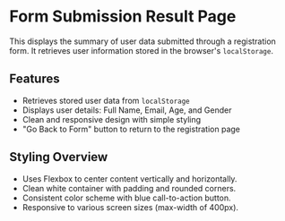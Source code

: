 #  Form Submission Result Page

This displays the summary of user data submitted through a registration form. It retrieves user information stored in the browser's `localStorage`.

##  Features

-  Retrieves stored user data from `localStorage`
-  Displays user details: Full Name, Email, Age, and Gender
-  Clean and responsive design with simple styling
-  "Go Back to Form" button to return to the registration page


##  Styling Overview

- Uses Flexbox to center content vertically and horizontally.
- Clean white container with padding and rounded corners.
- Consistent color scheme with blue call-to-action button.
- Responsive to various screen sizes (max-width of 400px).



